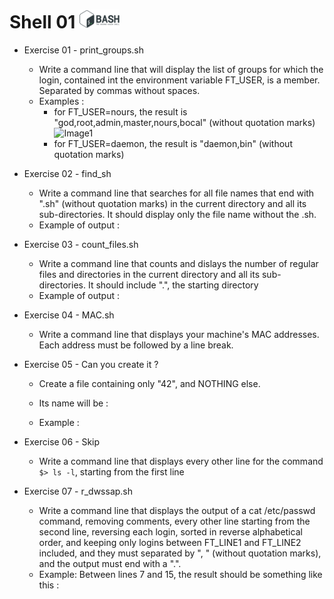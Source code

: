 # Shell 01  <img src="pics/bash.png" width="64" height="30" />

- Exercise 01 - print_groups.sh
  - Write a command line that will display the list of groups for which the login, contained int the environment variable FT_USER, is a member. Separated by commas without spaces.
  - Examples :
    - for FT_USER=nours, the result is "god,root,admin,master,nours,bocal" (without quotation marks)
    ![Image1](pics/exercise_01_1.png)
    - for FT_USER=daemon, the result is "daemon,bin" (without quotation marks)


- Exercise 02 - find_sh
  - Write a command line that searches for all file names that end with ".sh" (without quotation marks) in the current directory and all its sub-directories. It should display only the file name without the .sh.
  - Example of output :
  
- Exercise 03 - count_files.sh
  - Write a command line that counts and dislays the number of regular files and directories in the current directory and all its sub-directories. It should include ".", the starting directory
  - Example of output :

- Exercise 04 - MAC.sh
  - Write a command line that displays your machine's MAC addresses. Each address must be followed by a line break.

- Exercise 05 - Can you create it ?
  - Create a file containing only "42", and NOTHING else.
  - Its name will be :
  
  - Example :

- Exercise 06 - Skip
  - Write a command line that displays every other line for the command ```$> ls -l```, starting from the first line

- Exercise 07 - r_dwssap.sh
  - Write a command line that displays the output of a cat /etc/passwd command, removing comments, every other line starting from the second line, reversing each login, sorted in reverse alphabetical order, and keeping only logins between FT_LINE1 and FT_LINE2 included, and they must separated by ", " (without quotation marks), and the output must end with a ".".
  - Example: Between lines 7 and 15, the result should be something like this : 
